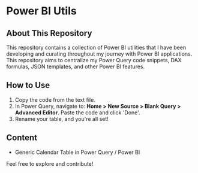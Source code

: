 # Power BI Utils

## About This Repository
This repository contains a collection of Power BI utilities that I have been developing and curating throughout my journey with Power BI applications. This repository aims to centralize my Power Query code snippets, DAX formulas, JSON templates, and other Power BI features.

## How to Use
1. Copy the code from the text file.
2. In Power Query, navigate to: **Home > New Source > Blank Query > Advanced Editor**. Paste the code and click 'Done'.
3. Rename your table, and you're all set!

## Content
- Generic Calendar Table in Power Query / Power BI

Feel free to explore and contribute!
